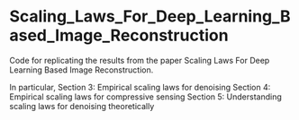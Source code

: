 # Scaling_Laws_For_Deep_Learning_Based_Image_Reconstruction

Code for replicating the results from the paper Scaling Laws For Deep Learning Based Image
Reconstruction.

In particular,
Section 3: Empirical scaling laws for denoising
Section 4: Empirical scaling laws for compressive sensing
Section 5: Understanding scaling laws for denoising theoretically
